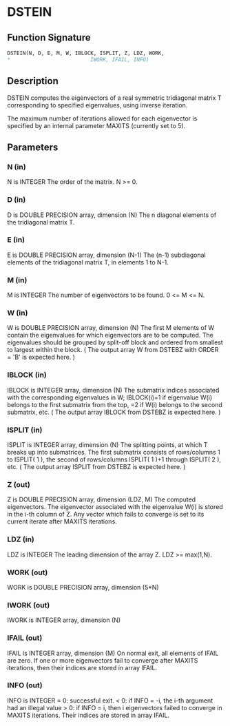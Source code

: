 # DSTEIN

## Function Signature

```fortran
DSTEIN(N, D, E, M, W, IBLOCK, ISPLIT, Z, LDZ, WORK,
*                          IWORK, IFAIL, INFO)
```

## Description


 DSTEIN computes the eigenvectors of a real symmetric tridiagonal
 matrix T corresponding to specified eigenvalues, using inverse
 iteration.

 The maximum number of iterations allowed for each eigenvector is
 specified by an internal parameter MAXITS (currently set to 5).

## Parameters

### N (in)

N is INTEGER The order of the matrix. N >= 0.

### D (in)

D is DOUBLE PRECISION array, dimension (N) The n diagonal elements of the tridiagonal matrix T.

### E (in)

E is DOUBLE PRECISION array, dimension (N-1) The (n-1) subdiagonal elements of the tridiagonal matrix T, in elements 1 to N-1.

### M (in)

M is INTEGER The number of eigenvectors to be found. 0 <= M <= N.

### W (in)

W is DOUBLE PRECISION array, dimension (N) The first M elements of W contain the eigenvalues for which eigenvectors are to be computed. The eigenvalues should be grouped by split-off block and ordered from smallest to largest within the block. ( The output array W from DSTEBZ with ORDER = 'B' is expected here. )

### IBLOCK (in)

IBLOCK is INTEGER array, dimension (N) The submatrix indices associated with the corresponding eigenvalues in W; IBLOCK(i)=1 if eigenvalue W(i) belongs to the first submatrix from the top, =2 if W(i) belongs to the second submatrix, etc. ( The output array IBLOCK from DSTEBZ is expected here. )

### ISPLIT (in)

ISPLIT is INTEGER array, dimension (N) The splitting points, at which T breaks up into submatrices. The first submatrix consists of rows/columns 1 to ISPLIT( 1 ), the second of rows/columns ISPLIT( 1 )+1 through ISPLIT( 2 ), etc. ( The output array ISPLIT from DSTEBZ is expected here. )

### Z (out)

Z is DOUBLE PRECISION array, dimension (LDZ, M) The computed eigenvectors. The eigenvector associated with the eigenvalue W(i) is stored in the i-th column of Z. Any vector which fails to converge is set to its current iterate after MAXITS iterations.

### LDZ (in)

LDZ is INTEGER The leading dimension of the array Z. LDZ >= max(1,N).

### WORK (out)

WORK is DOUBLE PRECISION array, dimension (5*N)

### IWORK (out)

IWORK is INTEGER array, dimension (N)

### IFAIL (out)

IFAIL is INTEGER array, dimension (M) On normal exit, all elements of IFAIL are zero. If one or more eigenvectors fail to converge after MAXITS iterations, then their indices are stored in array IFAIL.

### INFO (out)

INFO is INTEGER = 0: successful exit. < 0: if INFO = -i, the i-th argument had an illegal value > 0: if INFO = i, then i eigenvectors failed to converge in MAXITS iterations. Their indices are stored in array IFAIL.

